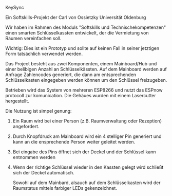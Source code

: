 KeySync

Ein Softskills-Projekt der Carl von Ossietzky Universität Oldenburg

Wir haben im Rahmen des Moduls "Softskills und Technischekompetenzen" einen smarten Schlüsselkassten entwickelt, der die Vermietung von Räumen vereinfachen soll.

Wichtig: Dies ist ein Prototyp und sollte auf keinen Fall in seiner jetztigen Form tatsächlich verwendet werden.

Das Project besteht aus zwei Komponenten, einem Mainboard/Hub und einer belibigen Anzahl an Schlüsselkässten. 
Auf dem Mainboard werden auf Anfrage Zahlencodes generiert, die dann am entsprechenden Schlüsselkasten eingegeben werden können um den Schlüssel freizugeben.

Betrieben wird das System von mehreren ESP8266 und nutzt das ESPnow protocoll zur komunication. Die Gehäues wurden mit einem Lasercutter hergestellt.


Die Nutzung ist simpel genung:
  1. Ein Raum wird bei einer Person (z.B. Raumverwaltung oder Rezeption) angefordert.
  2. Durch Knopfdruck am Mainboard wird ein 4 stelliger Pin generiert und kann an die ensprechende Person weiter geleitet werden.
  3. Bei eingabe des Pins öffnet sich der Deckel und der Schlüssel kann entnommen werden
  4. Wenn der richtige Schlüssel wieder in den Kassten gelegt wird schließt sich der Deckel automatisch.

     Sowohl auf dem Mainbard, alsauch auf dem Schlüsselkasten wird der Raumstatus mittels farbiger LEDs gekenzeichnet.

